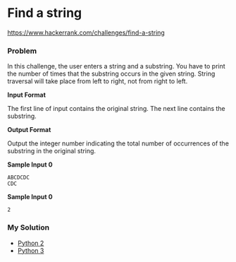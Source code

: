 # Find a string

https://www.hackerrank.com/challenges/find-a-string

### Problem

In this challenge, the user enters a string and a substring. 
You have to print the number of times that the substring occurs in the given string. 
String traversal will take place from left to right, not from right to left.


**Input Format**

The first line of input contains the original string. The next line contains the substring.

**Output Format**

Output the integer number indicating the total number of occurrences of the substring in the original string.

**Sample Input 0**

```
ABCDCDC
CDC
```

**Sample Input 0**

```
2
```

### My Solution

- [Python 2](python2.py)
- [Python 3](python3.py)
